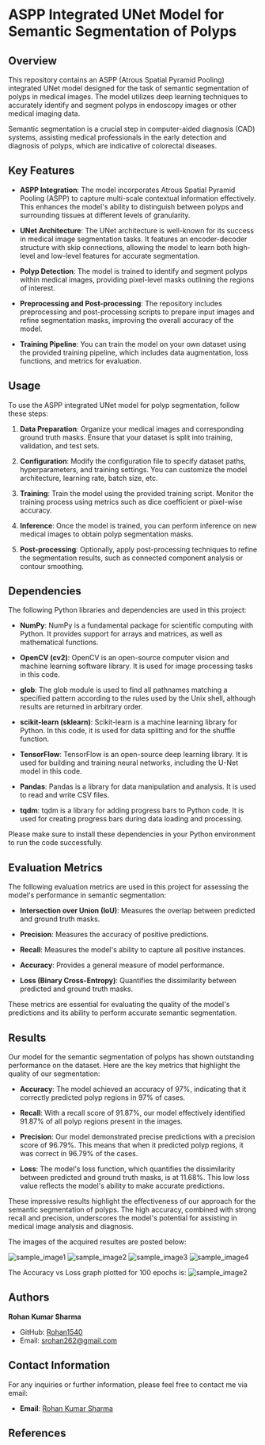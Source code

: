 # ASPP Integrated UNet Model for Semantic Segmentation of Polyps

## Overview

This repository contains an ASPP (Atrous Spatial Pyramid Pooling) integrated UNet model designed for the task of semantic segmentation of polyps in medical images. The model utilizes deep learning techniques to accurately identify and segment polyps in endoscopy images or other medical imaging data.

Semantic segmentation is a crucial step in computer-aided diagnosis (CAD) systems, assisting medical professionals in the early detection and diagnosis of polyps, which are indicative of colorectal diseases.

## Key Features

- **ASPP Integration**: The model incorporates Atrous Spatial Pyramid Pooling (ASPP) to capture multi-scale contextual information effectively. This enhances the model's ability to distinguish between polyps and surrounding tissues at different levels of granularity.

- **UNet Architecture**: The UNet architecture is well-known for its success in medical image segmentation tasks. It features an encoder-decoder structure with skip connections, allowing the model to learn both high-level and low-level features for accurate segmentation.

- **Polyp Detection**: The model is trained to identify and segment polyps within medical images, providing pixel-level masks outlining the regions of interest.

- **Preprocessing and Post-processing**: The repository includes preprocessing and post-processing scripts to prepare input images and refine segmentation masks, improving the overall accuracy of the model.

- **Training Pipeline**: You can train the model on your own dataset using the provided training pipeline, which includes data augmentation, loss functions, and metrics for evaluation.

## Usage

To use the ASPP integrated UNet model for polyp segmentation, follow these steps:

1. **Data Preparation**: Organize your medical images and corresponding ground truth masks. Ensure that your dataset is split into training, validation, and test sets.

2. **Configuration**: Modify the configuration file to specify dataset paths, hyperparameters, and training settings. You can customize the model architecture, learning rate, batch size, etc.

3. **Training**: Train the model using the provided training script. Monitor the training process using metrics such as dice coefficient or pixel-wise accuracy.

4. **Inference**: Once the model is trained, you can perform inference on new medical images to obtain polyp segmentation masks.

5. **Post-processing**: Optionally, apply post-processing techniques to refine the segmentation results, such as connected component analysis or contour smoothing.

## Dependencies

The following Python libraries and dependencies are used in this project:

- **NumPy**: NumPy is a fundamental package for scientific computing with Python. It provides support for arrays and matrices, as well as mathematical functions.

- **OpenCV (cv2)**: OpenCV is an open-source computer vision and machine learning software library. It is used for image processing tasks in this code.

- **glob**: The glob module is used to find all pathnames matching a specified pattern according to the rules used by the Unix shell, although results are returned in arbitrary order.

- **scikit-learn (sklearn)**: Scikit-learn is a machine learning library for Python. In this code, it is used for data splitting and for the shuffle function.

- **TensorFlow**: TensorFlow is an open-source deep learning library. It is used for building and training neural networks, including the U-Net model in this code.

- **Pandas**: Pandas is a library for data manipulation and analysis. It is used to read and write CSV files.

- **tqdm**: tqdm is a library for adding progress bars to Python code. It is used for creating progress bars during data loading and processing.

Please make sure to install these dependencies in your Python environment to run the code successfully.

## Evaluation Metrics

The following evaluation metrics are used in this project for assessing the model's performance in semantic segmentation:

- **Intersection over Union (IoU)**: Measures the overlap between predicted and ground truth masks.

- **Precision**: Measures the accuracy of positive predictions.

- **Recall**: Measures the model's ability to capture all positive instances.

- **Accuracy**: Provides a general measure of model performance.

- **Loss (Binary Cross-Entropy)**: Quantifies the dissimilarity between predicted and ground truth masks.

These metrics are essential for evaluating the quality of the model's predictions and its ability to perform accurate semantic segmentation.


## Results

Our model for the semantic segmentation of polyps has shown outstanding performance on the dataset. Here are the key metrics that highlight the quality of our segmentation:

- **Accuracy**: The model achieved an accuracy of 97%, indicating that it correctly predicted polyp regions in 97% of cases.

- **Recall**: With a recall score of 91.87%, our model effectively identified 91.87% of all polyp regions present in the images.

- **Precision**: Our model demonstrated precise predictions with a precision score of 96.79%. This means that when it predicted polyp regions, it was correct in 96.79% of the cases.

- **Loss**: The model's loss function, which quantifies the dissimilarity between predicted and ground truth masks, is at 11.68%. This low loss value reflects the model's ability to make accurate predictions.

These impressive results highlight the effectiveness of our approach for the semantic segmentation of polyps. The high accuracy, combined with strong recall and precision, underscores the model's potential for assisting in medical image analysis and diagnosis.

The images of the acquired resultes are posted below:

![sample_image1](Images/a.png)
![sample_image2](Images/b.png)
![sample_image3](Images/c.png)
![sample_image4](Images/d.png)


The Accuracy vs Loss graph plotted for 100 epochs is:
![sample_image2](Images/e.png)


## Authors

**Rohan Kumar Sharma**
- GitHub: [Rohan1540](https://github.com/Rohan1540)
- Email: srohan262@gmail.com

## Contact Information

For any inquiries or further information, please feel free to contact me via email:

- **Email**: [Rohan Kumar Sharma](mailto:srohan262@gmail.com)


## References
